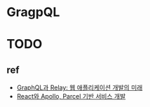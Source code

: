 # GragpQL

# TODO

## ref
- [GraphQL과 Relay: 웹 애플리케이션 개발의 미래](https://blog.sapzil.org/2015/05/15/graphql-and-relay/)
- [React와 Apollo, Parcel 기반 서비스 개발](https://d2.naver.com/helloworld/2838729)